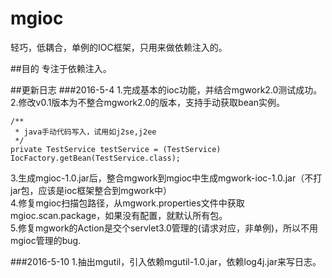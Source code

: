 # mgioc
轻巧，低耦合，单例的IOC框架，只用来做依赖注入的。


##目的
专注于依赖注入。

##更新日志
###2016-5-4
1.完成基本的ioc功能，并结合mgwork2.0测试成功。<br/>
2.修改v0.1版本为不整合mgwork2.0的版本，支持手动获取bean实例。

	/**
	 * java手动代码写入，试用如j2se,j2ee
	 */
	private TestService testService = (TestService) IocFactory.getBean(TestService.class);

3.生成mgioc-1.0.jar后，整合mgwork到mgioc中生成mgwork-ioc-1.0.jar（不打jar包，应该是ioc框架整合到mgwork中）<br/>
4.修复mgioc扫描包路径，从mgwork.properties文件中获取mgioc.scan.package，如果没有配置，就默认所有包。<br/>
5.修复mgwork的Action是交个servlet3.0管理的(请求对应，非单例)，所以不用mgioc管理的bug.<br/>

###2016-5-10
1.抽出mgutil，引入依赖mgutil-1.0.jar，依赖log4j.jar来写日志。